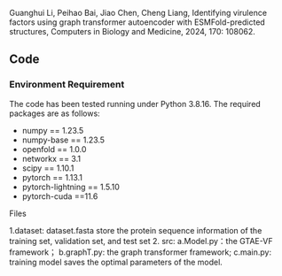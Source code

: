 Guanghui Li, Peihao Bai, Jiao Chen, Cheng Liang, Identifying virulence factors using graph transformer autoencoder with ESMFold-predicted structures,
Computers in Biology and Medicine, 2024, 170: 108062.

## Code
### Environment Requirement
The code has been tested running under Python 3.8.16. The required packages are as follows:
- numpy == 1.23.5
- numpy-base == 1.23.5
- openfold == 1.0.0
- networkx == 3.1
- scipy == 1.10.1
- pytorch == 1.13.1
- pytorch-lightning == 1.5.10
- pytorch-cuda ==11.6

Files

1.dataset: dataset.fasta store the protein sequence information of the training set, validation set, and test set
2. src:        a.Model.py：the GTAE-VF framework； 
               b.graphT.py: the graph transformer framework;
               c.main.py: training model saves the optimal parameters of the model.



 

